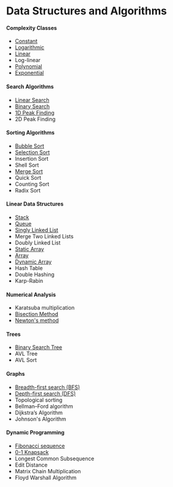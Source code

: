 # Data Structures and Algorithms

#### Complexity Classes

- [Constant](https://github.com/shazzad-hasan/Algorithms/blob/main/complexity_classes/constant.py)
- [Logarithmic](https://github.com/shazzad-hasan/Algorithms/blob/main/complexity_classes/logarithmic.py)
- [Linear](https://github.com/shazzad-hasan/Algorithms/blob/main/complexity_classes/linear.py)
- Log-linear
- [Polynomial](https://github.com/shazzad-hasan/Algorithms/blob/main/complexity_classes/quadratic.py)
- [Exponential](https://github.com/shazzad-hasan/Algorithms/blob/main/complexity_classes/exponential.py)

#### Search Algorithms

- [Linear Search](https://github.com/shazzad-hasan/Algorithms/blob/main/search/Linear_Search.py)
- [Binary Search](https://github.com/shazzad-hasan/Algorithms/blob/main/search/Binary_Search.py)
- [1D Peak Finding](https://github.com/shazzad-hasan/Algorithms/blob/main/search/Peak_Element.py)
- 2D Peak Finding

#### Sorting Algorithms

- [Bubble Sort](https://github.com/shazzad-hasan/Algorithms/blob/main/sorting/Bubble_Sort.py)
- [Selection Sort](https://github.com/shazzad-hasan/Algorithms/blob/main/sorting/Selection_Sort.py)
- Insertion Sort
- Shell Sort
- [Merge Sort](https://github.com/shazzad-hasan/Algorithms/blob/main/sorting/Merge_Sort.py)
- Quick Sort
- Counting Sort
- Radix Sort

#### Linear Data Structures

- [Stack](https://github.com/shazzad-hasan/Algorithms/blob/main/linear_data_stractures/stack.py)
- [Queue](https://github.com/shazzad-hasan/Algorithms/blob/main/linear_data_stractures/queue.py)
- [Singly Linked List](https://github.com/shazzad-hasan/Algorithms/blob/main/linear_data_stractures/singly_linked_list.py)
- Merge Two Linked Lists
- Doubly Linked List
- [Static Array](https://github.com/shazzad-hasan/Algorithms/blob/main/linear_data_stractures/static_array.py)
- [Array](https://github.com/shazzad-hasan/Algorithms/blob/main/linear_data_stractures/array.py)
- [Dynamic Array](https://github.com/shazzad-hasan/Algorithms/blob/main/linear_data_stractures/dynamic_array.py)
- Hash Table
- Double Hashing
- Karp-Rabin

#### Numerical Analysis

- Karatsuba multiplication  
- [Bisection Method](https://github.com/shazzad-hasan/Algorithms/blob/main/numerics/bisection.py)
- [Newton's method](https://github.com/shazzad-hasan/Algorithms/blob/main/numerics/newton.py)

#### Trees

- [Binary Search Tree](https://github.com/shazzad-hasan/Algorithms/blob/main/tree/binary_search_tree.py)
- AVL Tree
- AVL Sort

#### Graphs

- [Breadth-first search (BFS)](https://github.com/shazzad-hasan/Algorithms/blob/main/graph/breadth_first_search.py)
- [Depth-first search (DFS)](https://github.com/shazzad-hasan/Algorithms/blob/main/graph/depth_first_search.py)
- Topological sorting
- Bellman–Ford algorithm
- Dijkstra’s Algorithm
- Johnson's Algorithm

#### Dynamic Programming

- [Fibonacci sequence](https://github.com/shazzad-hasan/Algorithms/blob/main/dynamic_programming/fibonacci.py)
- [0-1 Knapsack](https://github.com/shazzad-hasan/Algorithms/blob/main/dynamic_programming/knapsack.py)
- Longest Common Subsequence
- Edit Distance
- Matrix Chain Multiplication
- Floyd Warshall Algorithm
